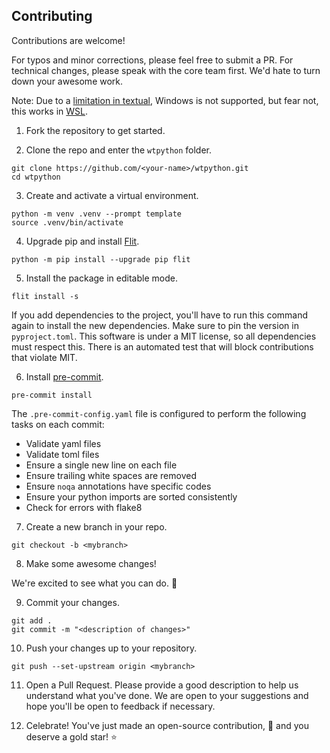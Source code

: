 ## Contributing

Contributions are welcome!

For typos and minor corrections, please feel free to submit a PR. For technical changes, please speak with the core team first. We'd hate to turn down your awesome work.

Note: Due to a [limitation in textual](https://github.com/willmcgugan/textual/issues/14), Windows is not supported, but fear not, this works in [WSL](https://docs.microsoft.com/en-us/windows/wsl/install-win10).

1. Fork the repository to get started.

2. Clone the repo and enter the `wtpython` folder.

```
git clone https://github.com/<your-name>/wtpython.git
cd wtpython
```

3. Create and activate a virtual environment.
```
python -m venv .venv --prompt template
source .venv/bin/activate
```

4. Upgrade pip and install [Flit](https://flit.readthedocs.io/en/latest/).
```
python -m pip install --upgrade pip flit
```

5. Install the package in editable mode.
```
flit install -s
```

If you add dependencies to the project, you'll have to run this command again to install the new dependencies. Make sure to pin the version in `pyproject.toml`. This software is under a MIT license, so all dependencies must respect this. There is an automated test that will block contributions that violate MIT.


6. Install [pre-commit](https://pre-commit.com/).
```
pre-commit install
```

The `.pre-commit-config.yaml` file is configured to perform the following tasks on each commit:

- Validate yaml files
- Validate toml files
- Ensure a single new line on each file
- Ensure trailing white spaces are removed
- Ensure `noqa` annotations have specific codes
- Ensure your python imports are sorted consistently
- Check for errors with flake8

7. Create a new branch in your repo.
```
git checkout -b <mybranch>
```

8. Make some awesome changes!

We're excited to see what you can do. 🤩

9. Commit your changes.
```
git add .
git commit -m "<description of changes>"
```

10. Push your changes up to your repository.
```
git push --set-upstream origin <mybranch>
```

11. Open a Pull Request.
Please provide a good description to help us understand what you've done. We are open to your suggestions and hope you'll be open to feedback if necessary.

12. Celebrate! You've just made an open-source contribution, 🎉 and you deserve a gold star! ⭐
